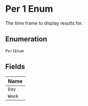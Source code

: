 
# Per 1 Enum

The time frame to display results for.

## Enumeration

`Per1Enum`

## Fields

| Name |
|  --- |
| `Day` |
| `Week` |


